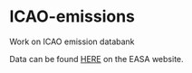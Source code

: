 # ICAO-emissions
Work on ICAO emission databank

Data can be found [HERE](https://www.easa.europa.eu/domains/environment/icao-aircraft-engine-emissions-databank) on the EASA website.